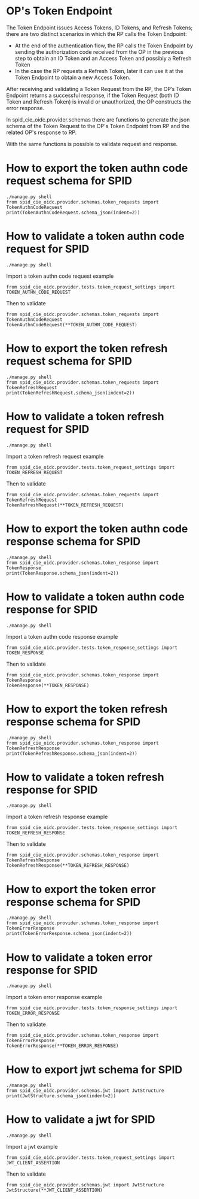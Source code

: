 # OP's Token Endpoint

The Token Endpoint issues Access Tokens, ID Tokens, and Refresh Tokens; there are two distinct scenarios in which the RP calls the Token Endpoint:

- At the end of the authentication flow, the RP calls the Token Endpoint by sending the authorization code received from the OP in the previous step to obtain an ID Token and an Access Token and possibly a Refresh Token 
- In the case the RP requests a Refresh Token, later it can use it at the Token Endpoint to obtain a new Access Token.

After receiving and validating a Token Request from the RP, the OP’s Token Endpoint returns a successful response, if the Token Request (both ID Token and Refresh Token) is invalid or unauthorized, the OP constructs the error response.

In spid_cie_oidc.provider.schemas there are functions to generate the json schema of the Token Request to the OP's Token Endpoint from RP and the related OP's response to RP.

With the same functions is possible to validate request and response.


# How to export the token authn code request schema for SPID

````
./manage.py shell
from spid_cie_oidc.provider.schemas.token_requests import TokenAuthnCodeRequest
print(TokenAuthnCodeRequest.schema_json(indent=2))
````

# How to validate a token authn code request for SPID

````
./manage.py shell
````
Import a token authn code request example
````
from spid_cie_oidc.provider.tests.token_request_settings import TOKEN_AUTHN_CODE_REQUEST
````
Then to validate
````
from spid_cie_oidc.provider.schemas.token_requests import TokenAuthnCodeRequest
TokenAuthnCodeRequest(**TOKEN_AUTHN_CODE_REQUEST)
````

# How to export the token refresh request schema for SPID

````
./manage.py shell
from spid_cie_oidc.provider.schemas.token_requests import TokenRefreshRequest
print(TokenRefreshRequest.schema_json(indent=2))
````

# How to validate a token refresh request for SPID

````
./manage.py shell
````
Import a token refresh request example
````
from spid_cie_oidc.provider.tests.token_request_settings import TOKEN_REFRESH_REQUEST
````
Then to validate
````
from spid_cie_oidc.provider.schemas.token_requests import TokenRefreshRequest
TokenRefreshRequest(**TOKEN_REFRESH_REQUEST)
````

# How to export the token authn code response schema for SPID

````
./manage.py shell
from spid_cie_oidc.provider.schemas.token_response import TokenResponse
print(TokenResponse.schema_json(indent=2))
````

# How to validate a token authn code response for SPID

````
./manage.py shell
````
Import a token authn code response example
````
from spid_cie_oidc.provider.tests.token_response_settings import TOKEN_RESPONSE
````
Then to validate
````
from spid_cie_oidc.provider.schemas.token_response import TokenResponse
TokenResponse(**TOKEN_RESPONSE)
````

# How to export the token refresh response schema for SPID

````
./manage.py shell
from spid_cie_oidc.provider.schemas.token_response import TokenRefreshResponse
print(TokenRefreshResponse.schema_json(indent=2))
````

# How to validate a token refresh response for SPID

````
./manage.py shell
````
Import a token refresh response example
````
from spid_cie_oidc.provider.tests.token_response_settings import TOKEN_REFRESH_RESPONSE
````
Then to validate
````
from spid_cie_oidc.provider.schemas.token_response import TokenRefreshResponse
TokenRefreshResponse(**TOKEN_REFRESH_RESPONSE)
````

# How to export the token error response schema for SPID

````
./manage.py shell
from spid_cie_oidc.provider.schemas.token_response import TokenErrorResponse
print(TokenErrorResponse.schema_json(indent=2))
````

# How to validate a token error response for SPID

````
./manage.py shell
````
Import a token error response example
````
from spid_cie_oidc.provider.tests.token_response_settings import TOKEN_ERROR_RESPONSE
````
Then to validate
````
from spid_cie_oidc.provider.schemas.token_response import TokenErrorResponse
TokenErrorResponse(**TOKEN_ERROR_RESPONSE)
````


# How to export jwt schema for SPID

````
./manage.py shell
from spid_cie_oidc.provider.schemas.jwt import JwtStructure
print(JwtStructure.schema_json(indent=2))
````


# How to validate a jwt for SPID

````
./manage.py shell
````
Import a jwt example
````
from spid_cie_oidc.provider.tests.token_request_settings import JWT_CLIENT_ASSERTION
````
Then to validate
````
from spid_cie_oidc.provider.schemas.jwt import JwtStructure
JwtStructure(**JWT_CLIENT_ASSERTION)
````
